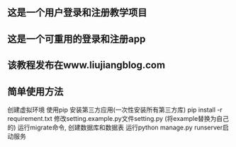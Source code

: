 ## 这是一个用户登录和注册教学项目
## 这是一个可重用的登录和注册app
## 该教程发布在www.liujiangblog.com

## 简单使用方法

创建虚拟环境
使用pip 安装第三方应用(一次性安装所有第三方库)
pip install -r requirement.txt
修改setting.example.py文件setting.py (将example替换为自己的)
运行migrate命令, 创建数据库和数据表
运行python manage.py runserver启动服务